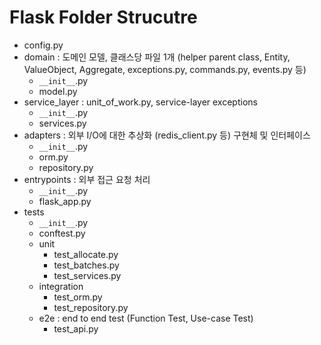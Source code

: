 # Flask Folder Strucutre

- config.py
- domain : 도메인 모델, 클래스당 파일 1개 (helper parent class, Entity, ValueObject, Aggregate, exceptions.py, commands.py, events.py 등)
  - `__init__`.py
  - model.py
- service_layer : unit_of_work.py, service-layer exceptions
  - `__init__`.py
  - services.py
- adapters : 외부 I/O에 대한 추상화 (redis_client.py 등) 구현체 및 인터페이스
  - `__init__`.py
  - orm.py
  - repository.py
- entrypoints : 외부 접근 요청 처리
  - `__init__`.py
  - flask_app.py
- tests
  - `__init__`.py
  - conftest.py
  - unit
    - test_allocate.py
    - test_batches.py
    - test_services.py
  - integration
    - test_orm.py
    - test_repository.py
  - e2e : end to end test (Function Test, Use-case Test)
    - test_api.py